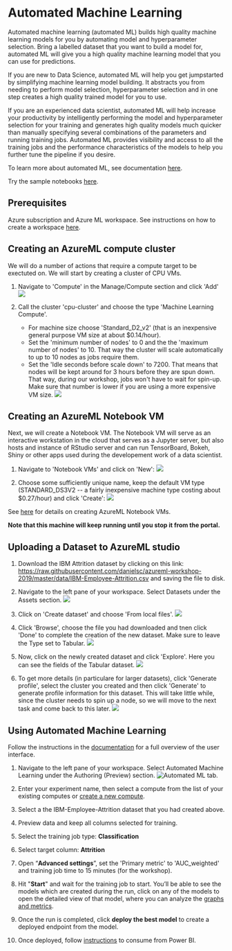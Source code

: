 # Automated Machine Learning

Automated machine learning (automated ML) builds high quality machine learning models for you by automating model and hyperparameter selection. Bring a labelled dataset that you want to build a model for, automated ML will give you a high quality machine learning model that you can use for predictions.

If you are new to Data Science, automated ML will help you get jumpstarted by simplifying machine learning model building. It abstracts you from needing to perform model selection, hyperparameter selection and in one step creates a high quality trained model for you to use.

If you are an experienced data scientist, automated ML will help increase your productivity by intelligently performing the model and hyperparameter selection for your training and generates high quality models much quicker than manually specifying several combinations of the parameters and running training jobs. Automated ML provides visibility and access to all the training jobs and the performance characteristics of the models to help you further tune the pipeline if you desire.

To learn more about automated ML, see documentation [here](https://docs.microsoft.com/en-us/azure/machine-learning/service/concept-automated-ml).

Try the sample notebooks [here](https://github.com/Azure/MachineLearningNotebooks/tree/master/how-to-use-azureml/automated-machine-learning).

## Prerequisites
Azure subscription and Azure ML workspace. See instructions on how to create a workspace [here](https://docs.microsoft.com/en-us/azure/machine-learning/service/how-to-create-portal-experiments).

## Creating an AzureML compute cluster
We will do a number of actions that require a compute target to be exectuted on. We will start by creating a cluster of CPU VMs.

1. Navigate to 'Compute' in the Manage/Compute section and click 'Add' ![](add_compute.png)

1. Call the cluster 'cpu-cluster' and choose the type 'Machine Learning Compute'. 
    - For machine size choose 'Standard_D2_v2' (that is an inexpensive general purpose VM size at about $0.14/hour). 
    - Set the 'minimum number of nodes' to 0 and the  the 'maximum number of nodes' to 10. That way the cluster will scale automatically to up to 10 nodes as jobs require them.
    - Set the 'Idle seconds before scale down' to 7200. That means that nodes will be kept around for 3 hours before they are spun down. That way, during our workshop, jobs won't have to wait for spin-up. Make sure that number is lower if you are using a more expensive VM size.
![](create_cluster.png)

## Creating an AzureML Notebook VM

Next, we will create a Notebook VM. The Notebook VM will serve as an interactive workstation in the cloud that serves as a Jupyter server, but also hosts and instance of RStudio server and can run TensorBoard, Bokeh, Shiny or other apps used during the developement work of a data scientist.

1. Navigate to 'Notebook VMs' and click on 'New': 
![](new_notebook_vm.png)
 
1. Choose some sufficiently unique name, keep the default VM type (STANDARD_DS3V2 -- a fairly inexpensive machine type costing about $0.27/hour) and click 'Create':
![](create_notebook_vm.png)

See [here](https://docs.microsoft.com/en-us/azure/machine-learning/service/how-to-configure-environment#notebookvm) for details on creating AzureML Notebook VMs.

**Note that this machine will keep running until you stop it from the portal.**

## Uploading a Dataset to AzureML studio

1. Download the IBM Attrition dataset by clicking on this link: https://raw.githubusercontent.com/danielsc/azureml-workshop-2019/master/data/IBM-Employee-Attrition.csv and saving the file to disk.

1. Navigate to the left pane of your workspace. Select Datasets under the Assets section. 
![](datasets.png)

1. Click on 'Create dataset' and choose 'From local files'. 
![](from_local_files.png)

1. Click 'Browse', choose the file you had downloaded and tnen click 'Done' to complete the creation of the new dataset. Make sure to leave the Type set to Tabular.
![](upload.png)

1. Now, click on the newly created dataset and click 'Explore'. Here you can see the fields of the Tabular dataset.
![](dataset_explore.png)

1. To get more details (in particulare for larger datasets), click 'Generate profile', select the cluster you created and then click 'Generate' to generate profile information for this dataset. This will take little while, since the cluster needs to spin up a node, so we will move to the next task and come back to this later.
![](generate_profile.png)


## Using Automated Machine Learning

Follow the instructions in the [documentation](https://docs.microsoft.com/en-us/azure/machine-learning/service/how-to-create-portal-experiments) for a full overview of the user interface.

1. Navigate to the left pane of your workspace. Select Automated Machine Learning under the Authoring (Preview) section.
![Automated ML tab](https://docs.microsoft.com/en-us/azure/machine-learning/service/media/how-to-create-portal-experiments/nav-pane.png).

1. Enter your experiment name, then select a compute from the list of your existing computes or [create a new compute](https://docs.microsoft.com/en-us/azure/machine-learning/service/how-to-create-portal-experiments#create-an-experiment). 

1. Select a the IBM-Employee-Attrition dataset that you had created above.

1. Preview data and keep all columns selected for training.

1. Select the training job type: **Classification**
1. Select target column: **Attrition**

1. Open “**Advanced settings**”, set the 'Primary metric' to 'AUC_weighted' and training job time to 15 minutes (for the workshop).

1. Hit "**Start**" and wait for the training job to start. You’ll be able to see the models which are created during the run, click on any of the models to open the detailed view of that model, where you can analyze the [graphs and metrics](https://docs.microsoft.com/en-us/azure/machine-learning/service/how-to-understand-automated-ml).

1. Once the run is completed, click **deploy the best model** to create a deployed endpoint from the model.

1. Once deployed, follow [instructions](https://docs.microsoft.com/en-us/power-bi/service-machine-learning-integration) to consume from Power BI.

